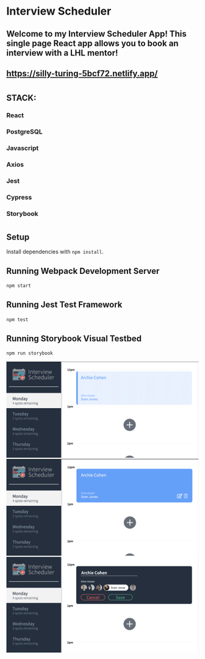 # Interview Scheduler

## Welcome to my Interview Scheduler App! This single page React app allows you to book an interview with a LHL mentor!

## https://silly-turing-5bcf72.netlify.app/

#

## STACK:

### React

### PostgreSQL

### Javascript

### Axios

### Jest

### Cypress

### Storybook

#

## Setup

Install dependencies with `npm install`.

## Running Webpack Development Server

```sh
npm start
```

## Running Jest Test Framework

```sh
npm test
```

## Running Storybook Visual Testbed

```sh
npm run storybook
```

![Main](https://github.com/RAFH82/interview_scheduler/blob/master/docs/Main-page.png?raw=true)
![Selecting Interview](https://github.com/RAFH82/interview_scheduler/blob/master/docs/Selecting-interview.png?raw=true)
![Editing Interview](https://github.com/RAFH82/interview_scheduler/blob/master/docs/Editing-interview.png?raw=true)
